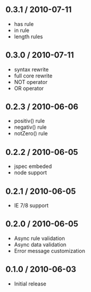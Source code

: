 
0.3.1 / 2010-07-11
-----------------

* has rule
* in rule
* length rules


0.3.0 / 2010-07-11
------------------

* syntax rewrite
* full core rewrite
* NOT operator
* OR operator


0.2.3 / 2010-06-06
------------------

* positiv() rule
* negativ() rule
* notZero() rule


0.2.2 / 2010-06-05
------------------

* jspec embeded
* node support


0.2.1 / 2010-06-05
------------------

* IE 7/8 support


0.2.0 / 2010-06-05
------------------

* Async rule validation
* Async data validation
* Error message customization


0.1.0 / 2010-06-03
------------------

* Initial release
